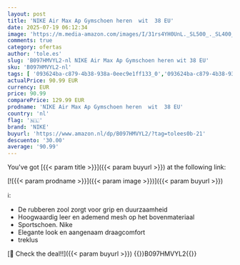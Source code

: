 ```yaml
---
layout: post
title: 'NIKE Air Max Ap Gymschoen heren  wit  38 EU'
date: 2025-07-19 06:12:34
image: 'https://m.media-amazon.com/images/I/31rs4YH0UnL._SL500_._SL400_.jpg'
comments: true
category: ofertas
author: 'tole.es'
slug: 'B097HMVYL2-nl NIKE Air Max Ap Gymschoen heren wit 38 EU'
sku: 'B097HMVYL2-nl'
tags: [ '093624ba-c879-4b38-938a-0eec9e1ff133_0','093624ba-c879-4b38-938a-0eec9e1ff133_3601','Arborist Merchandising Root','Hardloopschoenen heren','Herenhardloopschoenen voor verharde weg','Herenmode','Herenschoenen','Kleding, schoenen & sieraden','Kleding, schoenen en sieraden','New Arrivals','Self Service','Special Features Stores','Trainings- & outdoorschoenen heren','nike','🇳🇱', ]
actualPrice: 90.99 EUR
currency: EUR
price: 90.99
comparePrice: 129.99 EUR
prodname: 'NIKE Air Max Ap Gymschoen heren  wit  38 EU'
country: 'nl'
flag: '🇳🇱'
brand: 'NIKE'
buyurl: 'https://www.amazon.nl/dp/B097HMVYL2/?tag=tolees0b-21'
descuento: '30.00'
average: '90.99'
---
```


You've got [{{< param title >}}]({{< param buyurl >}}) at the following link:

[![{{< param prodname >}}]({{< param image >}})]({{< param buyurl >}})

ℹ️:

- De rubberen zool zorgt voor grip en duurzaamheid
- Hoogwaardig leer en ademend mesh op het bovenmateriaal
- Sportschoen. Nike
- Elegante look en aangenaam draagcomfort
- treklus

[🛒 Check the deal!!]({{< param buyurl >}})
{{<world>}}B097HMVYL2{{</world>}}

